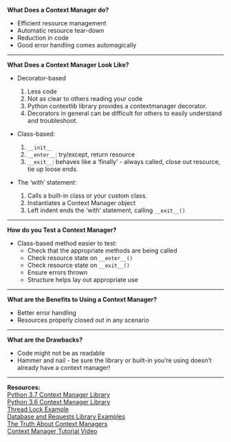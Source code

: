 __What Does a Context Manager do?__
+ Efficient resource management
+ Automatic resource tear-down
+ Reduction in code
+ Good error handling comes automagically
---
__What Does a Context Manager Look Like?__
+ Decorator-based
    1. Less code
    2. Not as clear to others reading your code
    3. Python contextlib library provides a contextmanager decorator.
    4. Decorators in general can be difficult for others to easily understand and troubleshoot.
   
+ Class-based:
    1. ```__init__```
    2. ```__enter__```: try/except, return resource
    3. ```__exit__```: behaves like a ‘finally’ - always called, close out resource, tie up loose ends.
    
+ The ‘with’ statement:
    1. Calls a built-in class or your custom class.
    2. Instantiates a Context Manager object
    3. Left indent ends the ‘with’ statement, calling ```__exit__()```
---
__How do you Test a Context Manager?__
+ Class-based method easier to test:   
    + Check that the appropriate methods are being called
    + Check resource state on ```__enter__()```
    + Check resource state on ```__exit__()```
    + Ensure errors thrown
    + Structure helps lay out appropriate use
---
__What are the Benefits to Using a Context Manager?__
+ Better error handling
+ Resources properly closed out in any scenario
---
__What are the Drawbacks?__
+ Code might not be as readable
+ Hammer and nail - be sure the library or built-in you’re using doesn’t   
  already have a context manager!
---
__Resources:__   
[Python 3.7 Context Manager Library](https://docs.python.org/3/library/contextlib.html)   
[Python 3.6 Context Manager Library](https://docs.python.org/3.6/library/contextlib.html)   
[Thread Lock Example](https://jeffknupp.com/blog/2016/03/07/python-with-context-managers/)   
[Database and Requests Library Examples](https://medium.com/@ramojol/python-context-managers-and-the-with-statement-8f53d4d9f87)   
[The Truth About Context Managers](https://www.zeolearn.com/magazine/the-truth-about-context-managers-in-python)   
[Context Manager Tutorial Video](https://youtu.be/-aKFBoZpiqA)   
   
